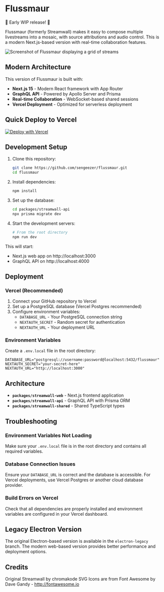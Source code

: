 # Flussmaur

:construction: Early WIP release! :construction:

Flussmaur (formerly Streamwall) makes it easy to compose multiple livestreams into a mosaic, with source attributions and audio control. This is a modern Next.js-based version with real-time collaboration features.

![Screenshot of Flussmaur displaying a grid of streams](screenshot.png)

## Modern Architecture

This version of Flussmaur is built with:
- **Next.js 15** - Modern React framework with App Router
- **GraphQL API** - Powered by Apollo Server and Prisma
- **Real-time Collaboration** - WebSocket-based shared sessions
- **Vercel Deployment** - Optimized for serverless deployment

## Quick Deploy to Vercel

[![Deploy with Vercel](https://vercel.com/button)](https://vercel.com/new/clone?repository-url=https://github.com/sengeezer/flussmaur)

## Development Setup

1. Clone this repository:
   ```bash
   git clone https://github.com/sengeezer/flussmaur.git
   cd flussmaur
   ```

2. Install dependencies:
   ```bash
   npm install
   ```

3. Set up the database:
   ```bash
   cd packages/streamwall-api
   npx prisma migrate dev
   ```

4. Start the development servers:
   ```bash
   # From the root directory
   npm run dev
   ```

This will start:
- Next.js web app on http://localhost:3000
- GraphQL API on http://localhost:4000

## Deployment

### Vercel (Recommended)

1. Connect your GitHub repository to Vercel
2. Set up a PostgreSQL database (Vercel Postgres recommended)
3. Configure environment variables:
   - `DATABASE_URL` - Your PostgreSQL connection string
   - `NEXTAUTH_SECRET` - Random secret for authentication
   - `NEXTAUTH_URL` - Your deployment URL

### Environment Variables

Create a `.env.local` file in the root directory:

```env
DATABASE_URL="postgresql://username:password@localhost:5432/flussmaur"
NEXTAUTH_SECRET="your-secret-here"
NEXTAUTH_URL="http://localhost:3000"
```

## Architecture

- **`packages/streamwall-web`** - Next.js frontend application
- **`packages/streamwall-api`** - GraphQL API with Prisma ORM
- **`packages/streamwall-shared`** - Shared TypeScript types

## Troubleshooting

### Environment Variables Not Loading

Make sure your `.env.local` file is in the root directory and contains all required variables.

### Database Connection Issues

Ensure your `DATABASE_URL` is correct and the database is accessible. For Vercel deployments, use Vercel Postgres or another cloud database provider.

### Build Errors on Vercel

Check that all dependencies are properly installed and environment variables are configured in your Vercel dashboard.

## Legacy Electron Version

The original Electron-based version is available in the `electron-legacy` branch. The modern web-based version provides better performance and deployment options.

## Credits

Original Streamwall by chromakode
SVG Icons are from Font Awesome by Dave Gandy - http://fontawesome.io
